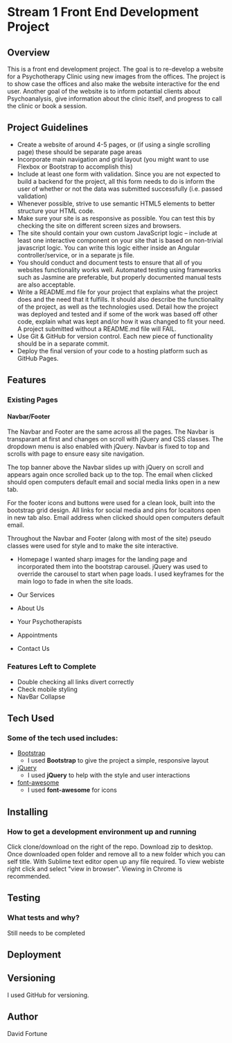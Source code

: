 # Stream 1 Front End Development Project 
 
## Overview

This is a front end development project. The goal is to re-develop a website for a Psychotherapy Clinic using new images from the offices. The project is to show case the offices and also make the website interactive for the end user. Another goal of the website is to inform potantial clients about Psychoanalysis, give information about the clinic itself, and progress to call the clinic or book a session. 

## Project Guidelines
- Create a website of around 4-5 pages, or (if using a single scrolling page) these should be separate page areas
- Incorporate main navigation and grid layout (you might want to use Flexbox or Bootstrap to accomplish this)
- Include at least one form with validation. Since you are not expected to build a backend for the project, all this form needs to do is inform the user of whether or not the data was submitted successfully (i.e. passed validation)
- Whenever possible, strive to use semantic HTML5 elements to better structure your HTML code.
- Make sure your site is as responsive as possible. You can test this by checking the site on different screen sizes and browsers.
- The site should contain your own custom JavaScript logic – include at least one interactive component on your site that is based on non-trivial javascript logic. You can write this logic either inside an Angular controller/service, or in a separate js file.
- You should conduct and document tests to ensure that all of you websites functionality works well. Automated testing using frameworks such as Jasmine are preferable, but properly documented manual tests are also acceptable.
- Write a README.md file for your project that explains what the project does and the need that it fulfills. It should also describe the functionality of the project, as well as the technologies used. Detail how the project was deployed and tested and if some of the work was based off other code, explain what was kept and/or how it was changed to fit your need. A project submitted without a README.md file will FAIL.
- Use Git & GitHub for version control. Each new piece of functionality should be in a separate commit.
- Deploy the final version of your code to a hosting platform such as GitHub Pages.
 
## Features
 
### Existing Pages
#### Navbar/Footer
The Navbar and Footer are the same across all the pages. The Navbar is transparant at first and changes on scroll with jQuery and CSS classes. The dropdown menu is also enabled with jQuery. Navbar is fixed to top and scrolls with page to ensure easy site navigation. 

The top banner above the Navbar slides up with jQuery on scroll and appears again once scrolled back up to the top. The email when clicked should open computers default email and social media links open in a new tab. 

For the footer icons and buttons were used for a clean look, built into the bootstrap grid design. All links for social media and pins for locaitons open in new tab also. Email address when clicked should open computers default email. 

Throughout the Navbar and Footer (along with most of the site) pseudo classes were used for style and to make the site interactive. 

- Homepage
I wanted sharp images for the landing page and incorporated them into the bootstrap carousel. jQuery was used to override the carousel to start when page loads.
I used keyframes for the main logo to fade in when the site loads. 

- Our Services
- About Us
- Your Psychotherapists
- Appointments
- Contact Us
 
### Features Left to Complete
- Double checking all links divert correctly
- Check mobile styling 
- NavBar Collapse

 
## Tech Used
### Some of the tech used includes:
- [Bootstrap](http://getbootstrap.com/)
    - I used **Bootstrap** to give the project a simple, responsive layout
- [jQuery](https://www.jquery.com/)
    - I used **jQuery** to help with the style and user interactions
- [font-awesome](http://fontawesome.io/)
    - I used **font-awesome** for icons 

## Installing
### How to get a development environment up and running
Click clone/download on the right of the repo. Download zip to desktop. Once downloaded open folder and remove all to a new folder which you can self title. With Sublime text editor open up any file required. To view webiste right click and select "view in browser". Viewing in Chrome is recommended.

## Testing
### What tests and why?
Still needs to be completed

## Deployment 

## Versioning
I used GitHub for versioning. 

## Author
David Fortune

